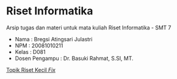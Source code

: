 # Riset Informatika
Arsip tugas dan materi untuk mata kuliah Riset Informatika - SMT 7

- Nama  : Bregsi Atingsari Julastri
- NPM   : 20081010211
- Kelas : D081
- Dosen Pengampu : Dr. Basuki Rahmat, S.SI, MT.

[Topik Riset Kecil *Fix*](https://github.com/bregsiaju/Riset-Informatika/blob/main/mini-riset-fix/main-explanation.md)
